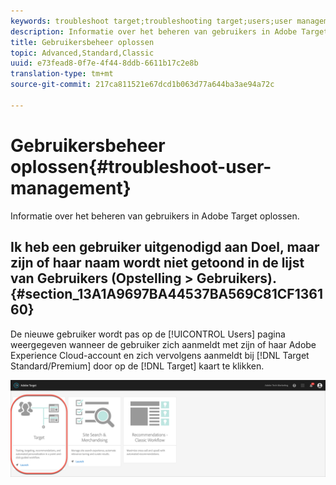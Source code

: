 ```yaml
---
keywords: troubleshoot target;troubleshooting target;users;user management
description: Informatie over het beheren van gebruikers in Adobe Target oplossen.
title: Gebruikersbeheer oplossen
topic: Advanced,Standard,Classic
uuid: e73fead8-0f7e-4f44-8ddb-6611b17c2e8b
translation-type: tm+mt
source-git-commit: 217ca811521e67dcd1b063d77a644ba3ae94a72c

---
```



# Gebruikersbeheer oplossen{#troubleshoot-user-management}

Informatie over het beheren van gebruikers in Adobe Target oplossen.

## Ik heb een gebruiker uitgenodigd aan Doel, maar zijn of haar naam wordt niet getoond in de lijst van Gebruikers (Opstelling > Gebruikers). {#section_13A1A9697BA44537BA569C81CF136160}

De nieuwe gebruiker wordt pas op de [!UICONTROL Users] pagina weergegeven wanneer de gebruiker zich aanmeldt met zijn of haar Adobe Experience Cloud-account en zich vervolgens aanmeldt bij [!DNL Target Standard/Premium] door op de [!DNL Target] kaart te klikken.

![Doelkaart](/help/administrating-target/assets/target_card_new.png)
